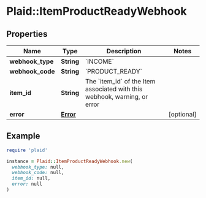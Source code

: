 # Plaid::ItemProductReadyWebhook

## Properties

| Name | Type | Description | Notes |
| ---- | ---- | ----------- | ----- |
| **webhook_type** | **String** | &#x60;INCOME&#x60; |  |
| **webhook_code** | **String** | &#x60;PRODUCT_READY&#x60; |  |
| **item_id** | **String** | The &#x60;item_id&#x60; of the Item associated with this webhook, warning, or error |  |
| **error** | [**Error**](Error.md) |  | [optional] |

## Example

```ruby
require 'plaid'

instance = Plaid::ItemProductReadyWebhook.new(
  webhook_type: null,
  webhook_code: null,
  item_id: null,
  error: null
)
```

